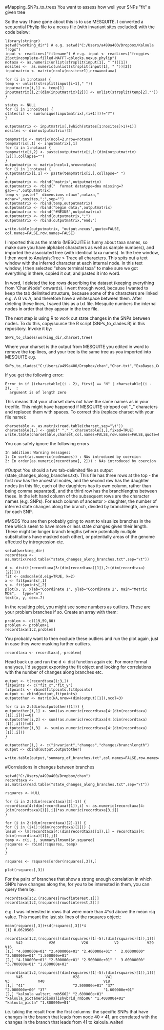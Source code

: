 #Mapping_SNPs_to_trees
You want to assess how well your SNPs "fit" a given tree

So the way I have gone about this is to use MESQUITE. I converted a sequential Phylip file to a nexus file (with invariant sites excluded) with the code below:
```
library(stringr)
setwd("working_dir") # e.g. setwd("C:/Users/a499a400/Dropbox/Kaloula frogs")
input <- readLines("filename") # e.g. input <- readLines("froggies-25pctincomplete-filled-MAFFT-gblocks.nexus.phylip")
notaxa <- as.numeric(unlist(strsplit(input[1], " "))[1])
nosites <-  as.numeric(unlist(strsplit(input[1], " "))[2])
inputmatrix <- matrix(ncol=(nosites+1),nrow=notaxa)

for (i in 1:notaxa) {
temp <- unlist(strsplit(input[i+1]," "))
inputmatrix[i,1] <- temp[1]
inputmatrix[i,2:(dim(inputmatrix)[2])] <- unlist(strsplit(temp[2],""))
}

states <- NULL
for (i in 1:nosites) {
states[i] <- sum(unique(inputmatrix[,(i+1)])!="?")
}

outputmatrix <- inputmatrix[,(which(states[1:nosites]>1)+1)]
nosites <- dim(outputmatrix)[2]

tempmatrix <- matrix(ncol=2,nrow=notaxa)
tempmatrix[,1] <- inputmatrix[,1]
for (i in 1:notaxa) {
tempmatrix[i,2] <- paste(outputmatrix[i,1:(dim(outputmatrix)[2])],collapse="")
}
outputmatrix <- matrix(ncol=1,nrow=notaxa)
for (i in 1:notaxa) {
outputmatrix[i,1] <- paste(tempmatrix[i,],collapse=" ")
}
outputmatrix <- rbind("matrix",outputmatrix)
outputmatrix <- rbind("  format datatype=dna missing=? gap=-;",outputmatrix)
temp <- paste("  dimensions ntax=",notaxa," nchar=",nosites,";",sep="")
outputmatrix <- rbind(temp,outputmatrix)
outputmatrix <- rbind("begin data;",outputmatrix)
outputmatrix <- rbind("#NEXUS",outputmatrix)
outputmatrix <- rbind(outputmatrix,";")
outputmatrix <- rbind(outputmatrix,"end;")

write.table(outputmatrix, "output.nexus",quote=FALSE, col.names=FALSE,row.names=FALSE)
```

I imported this as the matrix (MESQUITE is funny about taxa names, so make sure you have alphabet characters as well as sample numbers), and imported the associated tree (with identical taxa names). In the tree window, I then went to Analysis:Tree > Trace all characters. This spits out a text window with the inferred character at each internal node. In this text window, I then selected "show terminal taxa" to make sure we got everything in there, copied it out, and pasted it into word.

In word, I deleted the top rows describing the dataset (keeping everything from 'Char.\Node" onwards). I went through word, because I wanted to keep the tab delimited structure, because some of the characters are linked e.g. A G vs A, and therefore have a whitespace between them. After deleting these lines, I saved this as a txt file. Mesquite numbers the internal nodes in order that they appear in the tree file.

The next step is using R to work out state changes in the SNPs between nodes. To do this, copy/source the R script (SNPs_to_clades.R) in this repository. Invoke it by: 
```
SNPs_to_clades(working_dir,charset,tree) 
```
Where your charset is the output from MESQUITE you edited in word to remove the top lines, and your tree is the same tree as you imported into MESQUITE e.g. 
```
SNPs_to_clades("C:/Users/a499a400/Dropbox/chan","Char.txt","ExaBayes_ConsensusExtendedMajorityRuleNexus.contree.tre")
```

If you get the following error: 
```
Error in if ((charsetable[(i - 2), first] == "N" | charsetable[(i - 2),  : 
  argument is of length zero
```
This means that your charset does not have the same names as in your treefile. This might have happened if MESQUITE stripped out "_" characters and replaced them with spaces. To correct this (replace charset with your file name):
```
charsetable <- as.matrix(read.table(charset,sep="\t"))
charsetable[1,] <- gsub(" ","_",charsetable[1,],fixed=TRUE)
write.table(charsetable,charset,col.names=FALSE,row.names=FALSE,quote=FALSE,sep="\t")
```
You can safely ignore the following errors
```
In addition: Warning messages:
1: In sort(as.numeric(nodenames)) : NAs introduced by coercion
2: In order(as.numeric(recordtaxa[, 2])) : NAs introduced by coercion
```
#Output
You should a two tab-delimited file as output (state_changes_along_branches.txt). This file has three rows at the top - the first row has the ancestral nodes, and the second row has the daughter nodes (in this file, each of the daughters has its own column, rather than being comma separated), and the third row has the branchlengths between these. In the left hand column of the subsequent rows are the character names (e.g. SNPs). For each column of ancestor > daughter, the number of inferred state changes along the branch, divided by branchlength, are given for each SNP.

#MSDS
You are then probably going to want to visualize branches in the tree which seem to have more or less state changes given their length. These might be longer branch lengths (where potentially multiple substitutions have masked each other), or potentially areas of the genome affected by introgression etc.
```
setwd(working_dir)
recordtaxa <- as.matrix(read.table("state_changes_along_branches.txt",sep="\t"))

d <- dist(t(recordtaxa[3:(dim(recordtaxa)[1]),2:(dim(recordtaxa)[2])]))
fit <- cmdscale(d,eig=TRUE, k=2)
x <- fit$points[,1]
y <- fit$points[,2]
plot(x, y, xlab="Coordinate 1", ylab="Coordinate 2", main="Metric	MDS",	type="n")
text(x, y, cex=.7)
```
In the resulting plot, you might see some numbers as outliers. These are your problem branches if so. Create an array with them:
```
problem <- c(119,59,80)
problem <- problem+1
recordtaxa[1:2,problem]
```
You probably want to then exclude these outliers and run the plot again, just in case they were masking further outliers.
```
recordtaxa <- recordtaxa[,-problem]
```
Head back up and run the d <- dist function again etc. For more formal analyses, I'd suggest exporting the fit object and looking for correlations with the number of changes along branches etc.
```
output <- t(recordtaxa[1:3,])
fitpoints <- c("fit_x","fit_y")
fitpoints <- rbind(fitpoints,fit$points)
output <- cbind(output,fitpoints)
outputother <- matrix(NA,nrow=(dim(output)[1]),ncol=3)

for (i in 2:(dim(outputother)[1])) {
outputother[i,1] <- sum((as.numeric(recordtaxa[4:(dim(recordtaxa)[1]),i]))==0)
outputother[i,2] <- sum((as.numeric(recordtaxa[4:(dim(recordtaxa)[1]),i]))!=0)
outputother[i,3]  <- sum(as.numeric(recordtaxa[4:(dim(recordtaxa)[1]),i]))
}

outputother[1,] <- c("invariant","changes","changes/branchlength")
output <- cbind(output,outputother)

write.table(output,"summary_of_branches.txt",col.names=FALSE,row.names=FALSE,quote=FALSE,sep="\t")
```

#Correlations in changes between branches

```
setwd("C:/Users/a499a400/Dropbox/chan")
recordtaxa <- as.matrix(read.table("state_changes_along_branches.txt",sep="\t"))

rsquares <- NULL

for (i in 2:(dim(recordtaxa)[2]-1)) {
recordtaxa[4:(dim(recordtaxa)[1]),i] <- as.numeric(recordtaxa[4:(dim(recordtaxa)[1]),i])*as.numeric(recordtaxa[3,i])
}

for (i in 2:(dim(recordtaxa)[2]-1)) {
for (j in (i+1):(dim(recordtaxa)[2])) {
lmsum <- lm(recordtaxa[4:(dim(recordtaxa)[1]),i] ~ recordtaxa[4:(dim(recordtaxa)[1]),j])
temp <- c(i, j, summary(lmsum)$r.squared)
rsquares <- rbind(rsquares, temp)
}
}

rsquares <- rsquares[order(rsquares[,3]),]

plot(rsquares[,3])
```
For the pairs of branches that show a strong enough correlation in which SNPs have changes along the, for you to be interested in them, you can query them by:
```
recordtaxa[1:2,(rsquares[rowofinterest,1])]
recordtaxa[1:2,(rsquares[rowofinterest,2])]
```
e.g. I was interested in rows that were more than 4*sd above the mean rsq value. This meant the last six lines of the rsquares object:
```
mean(rsquares[,3])+sd(rsquares[,3])*4
[1] 0.0620568

recordtaxa[1:2,(rsquares[(dim(rsquares)[1]-5):(dim(rsquares)[1]),1])]
     V42            V26            V26            V2             V29            V16           
[1,] "4.000000e+01" "2.400000e+01" "2.400000e+01" "  2.00000000" "2.500000e+01" "1.500000e+01"
[2,] "4.100000e+01" "2.500000e+01" "2.500000e+01" "  3.00000000" "3.700000e+01" "1.600000e+01"

recordtaxa[1:2,(rsquares[(dim(rsquares)[1]-5):(dim(rsquares)[1]),1])]
     V45                       V28            V41                                      V3             V40                           V18           
[1,] "41"                      "2.500000e+01" "37"                                     "2.000000e+00" "37"                          "1.600000e+01"
[2,] "kaloula_walteri_rmb5662" "2.600000e+01" "kaloula_pictameridionalishybrid_rmb586" "1.400000e+01" "kaloula_picta" "1.800000e+01"
```
i.e. taking the result from the first columns: the specific SNPs that have changes in the branch that leads from node 40 > 41, are correlated with the changes in the branch that leads from 41 to kaloula_walteri


